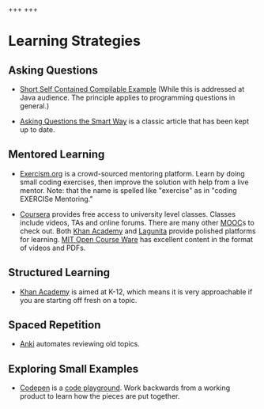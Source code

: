 +++
+++
# Learning Strategies #

## Asking Questions

- [Short Self Contained Compilable Example](http://www.sscce.org/) (While this is addressed at Java audience. The principle applies to programming questions in general.)

- [Asking Questions the Smart Way](http://catb.org/~esr/faqs/smart-questions.html) is a classic article that has been kept up to date.


## Mentored Learning

- [Exercism.org](https://exercism.org/) is a crowd-sourced mentoring platform. Learn by doing small coding exercises, then improve the solution with help from a live mentor. Note: that the name is spelled like "exercise" as in "coding EXERCISe Mentoring."

- [Coursera](https://www.coursera.org/) provides free access to university level classes. Classes include videos, TAs and online forums. There are many other [MOOC](https://en.wikipedia.org/wiki/Massive_open_online_course#Notable_providers)s to check out. Both [Khan Academy](https://www.khanacademy.org/) and [Lagunita](https://lagunita.stanford.edu/) provide polished platforms for learning. [MIT Open Course Ware](https://ocw.mit.edu/index.htm) has excellent content in the format of videos and PDFs.


## Structured Learning

- [Khan Academy](https://www.khanacademy.org/) is aimed at K-12, which means it is very approachable if you are starting off fresh on a topic.


## Spaced Repetition

- [Anki](https://apps.ankiweb.net/) automates reviewing old topics.


## Exploring Small Examples

- [Codepen](https://codepen.io/pens/#) is a [code playground](https://en.wikipedia.org/wiki/Comparison_of_online_source_code_playgrounds#Online_web_client-side_source_code_playgrounds). Work backwards from a working product to learn how the pieces are put together.
